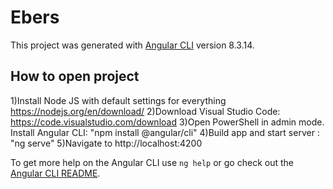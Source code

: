 # Ebers

This project was generated with [Angular CLI](https://github.com/angular/angular-cli) version 8.3.14.

## How to open project

   1)Install Node JS with default settings for everything
      https://nodejs.org/en/download/
     2)Download Visual Studio Code:
     https://code.visualstudio.com/download
       3)Open PowerShell in admin mode. Install Angular CLI: "npm install @angular/cli"
         4)Build app and start server : "ng serve"
             5)Navigate to http://localhost:4200

To get more help on the Angular CLI use `ng help` or go check out the [Angular CLI README](https://github.com/angular/angular-cli/blob/master/README.md).
